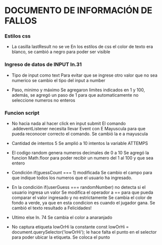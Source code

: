# DOCUMENTO DE INFORMACIÓN DE FALLOS

### Estilos css
- La casilla lastResult no se ve
En los estilos de css el color de texto era blanco, se cambió a negro para poder ser visible

### Ingreso de datos de INPUT ln.31
- Tipo de input como text
Para evitar que se ingrese otro valor que no sea numerico se cambio el tipo del input a number

- Paso, minimo y máximo
Se agregaron limites indicados en 1 y 100, además, se agregó un paso de 1 para que automaticamente no seleccione numeros no enteros

### Funcion script
- No hacia nada al hacer click en input submit
El comando .addeventListener necesita llevar Event con E Mayuscula para que pueda reconocer correcto el comando. Se cambió la e a mayuscula

- Cantidad de intentos 5
Se amplió a 10 intentos la variable ATTEMPS

- El codigo random genera numeros decimales de 0 a 10
Se agregó la funcion Math.floor para poder recibir un numero del 1 al 100 y que sea entero

- Condición if(guessCount === 1) modificada
Se cambio el campo para que indique todos los numeros que el usuario ha ingresado.

- En la condición if(userGuess === randomNumber) no detecta si el usuario ingresa un valor
Se modifica el operador a == para que pueda comparar el valor ingresado y no estrictamente
Se cambia el color de fondo a verde, ya que en esta condicion es cuando el jugador gana.
Se cambió el texto resultado a Felicidades!

- Ultimo else ln. 74
Se cambia el color a anaranjado

- No captura etiqueta lowOrHi
la constante const lowOrHi = document.querySelector('lowOrHi'); le hace falta el punto en el selector para poder ubicar la etiqueta.
Se coloca el punto